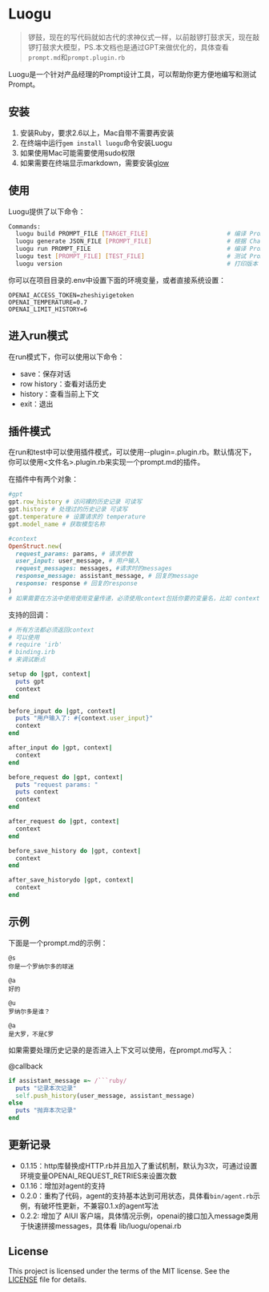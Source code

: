 # Luogu

> 锣鼓，现在的写代码就如古代的求神仪式一样，以前敲锣打鼓求天，现在敲锣打鼓求大模型，PS.本文档也是通过GPT来做优化的，具体查看`prompt.md`和`prompt.plugin.rb`

Luogu是一个针对产品经理的Prompt设计工具，可以帮助你更方便地编写和测试Prompt。

## 安装

1. 安装Ruby，要求2.6以上，Mac自带不需要再安装
2. 在终端中运行`gem install luogu`命令安装Luogu
3. 如果使用Mac可能需要使用sudo权限
4. 如果需要在终端显示markdown，需要安装[glow](https://github.com/charmbracelet/glow)

## 使用

Luogu提供了以下命令：

```Bash
Commands:
  luogu build PROMPT_FILE [TARGET_FILE]                      # 编译 Prompt.md 成能够提交给 ChatGPT API 的 messages. 默认输出为 <同文件名>.json
  luogu generate JSON_FILE [PROMPT_FILE]                     # 根据 ChatGPT messages JSON 来生成 Prompt.md
  luogu run PROMPT_FILE                                      # 编译 Prompt.md 成能够提交给 ChatGPT API 的 messages. 默认输出为 <同文件名>.json
  luogu test [PROMPT_FILE] [TEST_FILE]                       # 测试 Prompt 文件
  luogu version                                              # 打印版本
```

你可以在项目目录的.env中设置下面的环境变量，或者直接系统设置：

```
OPENAI_ACCESS_TOKEN=zheshiyigetoken
OPENAI_TEMPERATURE=0.7
OPENAI_LIMIT_HISTORY=6
```

## 进入run模式

在run模式下，你可以使用以下命令：

- save：保存对话
- row history：查看对话历史
- history：查看当前上下文
- exit：退出

## 插件模式

在run和test中可以使用插件模式，可以使用--plugin=<file>.plugin.rb。默认情况下，你可以使用<文件名>.plugin.rb来实现一个prompt.md的插件。

在插件中有两个对象：

```ruby
#gpt
gpt.row_history # 访问裸的历史记录 可读写
gpt.history # 处理过的历史记录 可读写
gpt.temperature # 设置请求的 temperature
gpt.model_name # 获取模型名称

#context
OpenStruct.new(
  request_params: params, # 请求参数
  user_input: user_message, # 用户输入
  request_messages: messages, #请求时的messages
  response_message: assistant_message, # 回复的message
  response: response # 回复的response
)
# 如果需要在方法中使用使用变量传递，必须使用context包括你要的变量名，比如 context.name = "luogu"
```

支持的回调：

```ruby
# 所有方法都必须返回context
# 可以使用
# require 'irb'
# binding.irb
# 来调试断点

setup do |gpt, context|
  puts gpt
  context
end

before_input do |gpt, context|
  puts "用户输入了: #{context.user_input}"
  context
end

after_input do |gpt, context|
  context
end

before_request do |gpt, context|
  puts "request params: "
  puts context
  context
end

after_request do |gpt, context|
  context
end

before_save_history do |gpt, context|
  context
end

after_save_historydo |gpt, context|
  context
end
```

## 示例

下面是一个prompt.md的示例：

```
@s
你是一个罗纳尔多的球迷

@a
好的

@u
罗纳尔多是谁？

@a
是大罗，不是C罗
```

如果需要处理历史记录的是否进入上下文可以使用，在prompt.md写入：

@callback
```ruby
if assistant_message =~ /```ruby/
  puts "记录本次记录"
  self.push_history(user_message, assistant_message)
else
  puts "抛弃本次记录"
end
```

## 更新记录

- 0.1.15：http库替换成HTTP.rb并且加入了重试机制，默认为3次，可通过设置环境变量OPENAI_REQUEST_RETRIES来设置次数
- 0.1.16：增加对agent的支持
- 0.2.0：重构了代码，agent的支持基本达到可用状态，具体看`bin/agent.rb`示例，有破坏性更新，不兼容0.1.x的agent写法
- 0.2.2: 增加了 AIUI 客户端，具体情况示例，openai的接口加入message类用于快速拼接messages，具体看 lib/luogu/openai.rb

## License

This project is licensed under the terms of the MIT license. See the [LICENSE](LICENSE) file for details.
